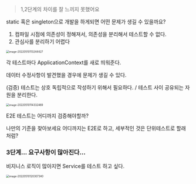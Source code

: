 > 1,2단계의 차이를 잘 느끼지 못했어요



static 혹은 singleton으로 개발을 하게되면 어떤 문제가 생길 수 있을까요?

1. 컴파일 시점에 의존성이 정해져서, 의존성을 분리해서 테스트할 수 없다.
2. 관심사를 분리하기 어렵다



<img src="/Users/kimhyuntae/Library/Application Support/typora-user-images/image-20220510113244427.png" alt="image-20220510113244427" style="zoom:50%;" />

각 테스트마다 ApplicationContext를 새로 띄워준다.

데이터 수정사항이 발견했을 경우에 문제가 생길 수 있다.

(검증) 테스트는 상호 독립적으로 작성하기 위해서 필요하다. / 테스트 사이 공유되는 자원을 분리한다.



<img src="/Users/kimhyuntae/Library/Application Support/typora-user-images/image-20220510114332469.png" alt="image-20220510114332469" style="zoom:50%;" />



E2E 테스트는 어디까지 검증해야할까?

나만의 기준을 찾아보세요 어디까지는 E2E로 하고, 세부적인 것은 단위테스트로 할래 처럼?



### 3단계... 요구사항이 많아진다...

비지니스 로직이 많아지면 Service를 테스트 하고 싶다.



<img src="/Users/kimhyuntae/Library/Application Support/typora-user-images/image-20220510120307340.png" alt="image-20220510120307340" style="zoom:50%;" />




